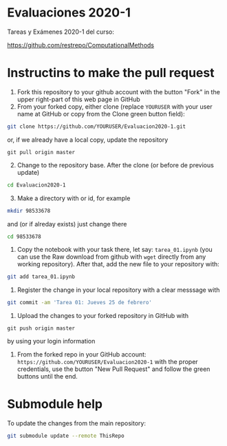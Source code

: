 # Evaluaciones 2020-1
Tareas y Exámenes 2020-1 del curso:

https://github.com/restrepo/ComputationalMethods

# Instructins to make the pull request
1. Fork this repository to your github account with the button "Fork" in the upper right-part of this web page in GitHub
1. From your forked copy, either clone (replace `YOURUSER` with your user name at GitHub or copy from the Clone green button field):
```bash
git clone https://github.com/YOURUSER/Evaluacion2020-1.git
```
or, if we already have a local copy, update the repository
```
git pull origin master
```
2. Change to the repository base. After the clone (or before de previous update)
```bash
cd Evaluacion2020-1
```
3. Make a directory with or id, for example
```bash
mkdir 98533678
```
and (or if alreday exists)  just change there
```bash
cd 98533678
```
1. Copy the notebook with your task there, let say: `tarea_01.ipynb` (you can use the Raw download from github with `wget` directly from any working repository). After that, add the new file to your repository with:
```bash
git add tarea_01.ipynb
```
1. Register the change in your local repository with a clear messsage with
```bash
git commit -am 'Tarea 01: Jueves 25 de febrero'
```
1. Upload the changes to your forked repository in GitHub with
```
git push origin master
```
by using your login information
1. From the forked repo in your GitHub account: `https://github.com/YOURUSER/Evaluacion2020-1` with the proper credentials, use the button "New Pull Request" and follow the green buttons until the end.

# Submodule help
To update the changes from the main repository:
```bash
git submodule update --remote ThisRepo
```
